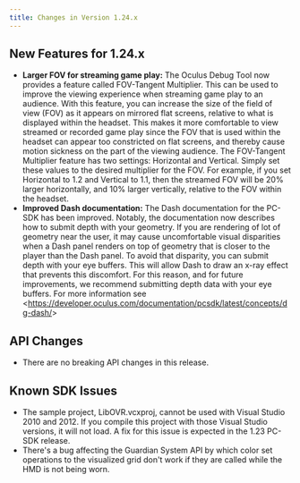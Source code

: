 ```yaml
---
title: Changes in Version 1.24.x
---
```




## New Features for 1.24.x

* **Larger FOV for streaming game play:** The Oculus Debug Tool now provides a feature called FOV-Tangent Multiplier. This can be used to improve the viewing experience when streaming game play to an audience. With this feature, you can increase the size of the field of view (FOV) as it appears on mirrored flat screens, relative to what is displayed within the headset. This makes it more comfortable to view streamed or recorded game play since the FOV that is used within the headset can appear too constricted on flat screens, and thereby cause motion sickness on the part of the viewing audience. The FOV-Tangent Multiplier feature has two settings: Horizontal and Vertical. Simply set these values to the desired multiplier for the FOV. For example, if you set Horizontal to 1.2 and Vertical to 1.1, then the streamed FOV will be 20% larger horizontally, and 10% larger vertically, relative to the FOV within the headset. 
* **Improved Dash documentation:** The Dash documentation for the PC-SDK has been improved. Notably, the documentation now describes how to submit depth with your geometry. If you are rendering of lot of geometry near the user, it may cause uncomfortable visual disparities when a Dash panel renders on top of geometry that is closer to the player than the Dash panel. To avoid that disparity, you can submit depth with your eye buffers. This will allow Dash to draw an x-ray effect that prevents this discomfort. For this reason, and for future improvements, we recommend submitting depth data with your eye buffers. For more information see &lt;https://developer.oculus.com/documentation/pcsdk/latest/concepts/dg-dash/&gt;


## API Changes

* There are no breaking API changes in this release.


## Known SDK Issues

* The sample project, LibOVR.vcxproj, cannot be used with Visual Studio 2010 and 2012. If you compile this project with those Visual Studio versions, it will not load. A fix for this issue is expected in the 1.23 PC-SDK release. 
* There's a bug affecting the Guardian System API by which color set operations to the visualized grid don't work if they are called while the HMD is not being worn.

